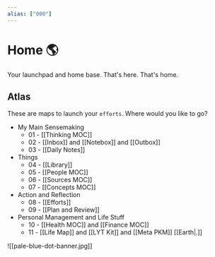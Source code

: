 ```yaml
---
alias: ["000"]
---
```

# Home 🌎
Your launchpad and home base. That's here. That's home.

## Atlas 
These are maps to launch your `efforts`. Where would you like to go?

- My Main Sensemaking
	- 01 - [[Thinking MOC]]
	- 02 - [[Inbox]] and [[Notebox]] and [[Outbox]]
	- 03 - [[Daily Notes]]
-  Things
	- 04 - [[Library]]
	- 05 - [[People MOC]]
	- 06 - [[Sources MOC]]
	- 07 - [[Concepts MOC]]
- Action and Reflection
	- 08 - [[Efforts]]
	- 09 - [[Plan and Review]]
- Personal Management and Life Stuff
	- 10 - [[Health MOC]] and [[Finance MOC]]
	- 11 - [[Life Map]] and [[LYT Kit]] and [[Meta PKM]] [[Earth|.]]

![[pale-blue-dot-banner.jpg]]

